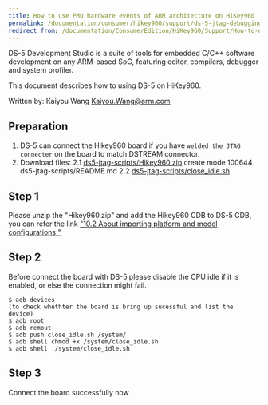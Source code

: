 ```yaml
---
title: How to use PMU hardware events of ARM architecture on HiKey960
permalink: /documentation/consumer/hikey960/support/ds-5-jtag-debugging-hikey960.md.html
redirect_from: /documentation/ConsumerEdition/HiKey960/Support/How-to-use-DS-5-JTAG-debugging-HiKey960.md.html
---
```

DS-5 Development Studio is a suite of tools for embedded C/C++ software development on any ARM-based SoC, featuring editor, compilers, debugger and system profiler.

This document describes how to using DS-5 on HiKey960.

Written by: Kaiyou Wang <Kaiyou.Wang@arm.com>

## Preparation
1. DS-5 can connect the Hikey960 board if you have ```welded the JTAG connecter``` on the board to match DSTREAM connector.
2. Download files:
  2.1 [ds5-jtag-scripts/Hikey960.zip](https://github.com/96boards-hikey/tools-images-hikey960/blob/master/ds5-jtag-scripts/Hikey960.zip)
 create mode 100644 ds5-jtag-scripts/README.md
 2.2 [ds5-jtag-scripts/close_idle.sh](https://github.com/96boards-hikey/tools-images-hikey960/blob/master/ds5-jtag-scripts/close_idle.sh)


## Step 1
Please unzip the "Hikey960.zip" and add the Hikey960 CDB to DS-5 CDB, you can refer the link ["10.2 About importing platform and model configurations
"](http://infocenter.arm.com/help/index.jsp?topic=/com.arm.doc.100953_0527_00_en/deb1359981692428.html)

## Step 2
Before connect the board with DS-5 please disable the CPU idle if it is enabled, or else the connection might fail.
```
$ adb devices
(to check whethter the board is bring up sucessful and list the device)
$ adb root
$ adb remout
$ adb push close_idle.sh /system/
$ adb shell chmod +x /system/close_idle.sh
$ adb shell ./system/close_idle.sh
```
## Step 3
Connect the board successfully now
